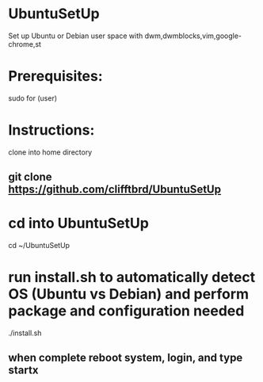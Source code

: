 # UbuntuSetUp

Set up Ubuntu or Debian user space with dwm,dwmblocks,vim,google-chrome,st


# Prerequisites:

sudo for (user)


# Instructions:

clone into home directory

## git clone https://github.com/clifftbrd/UbuntuSetUp


# cd into UbuntuSetUp

cd ~/UbuntuSetUp


# run install.sh to automatically detect OS (Ubuntu vs Debian) and perform package and configuration needed

./install.sh


## when complete reboot system, login, and type startx
